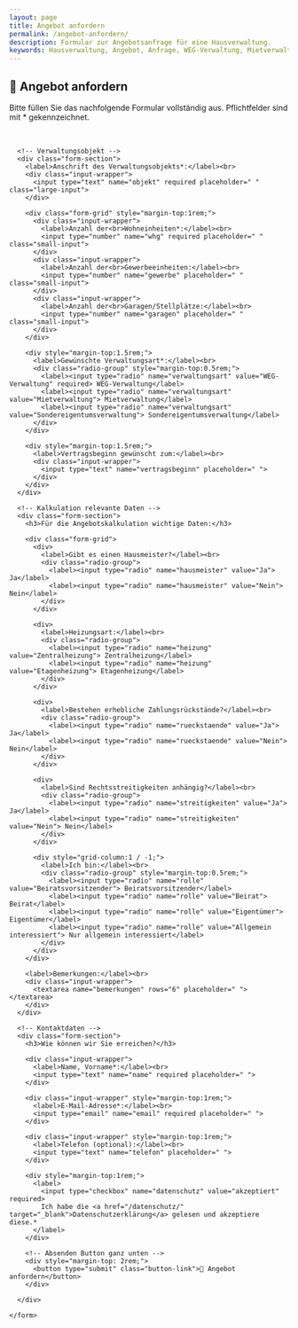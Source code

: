 ```yaml
---
layout: page
title: Angebot anfordern
permalink: /angebot-anfordern/
description: Formular zur Angebotsanfrage für eine Hausverwaltung.
keywords: Hausverwaltung, Angebot, Anfrage, WEG-Verwaltung, Mietverwaltung, Sondereigentum, Verwaltung Hannover
---
```


<style>
  .form-container {
    display: flex;
    justify-content: center;
  }

  .form-wrapper {
    width: 100%;
    max-width: 800px;
  }

  .form-section {
    background: #f9f9f9;
    padding: 2rem;
    margin-bottom: 2rem;
    border-radius: 8px;
    animation: fadeIn 0.8s ease-in;
  }

  .form-grid {
    display: grid;
    grid-template-columns: repeat(3, 1fr);
    gap: 1rem;
  }

  .radio-group {
    display: flex;
    flex-wrap: wrap;
    gap: 1rem;
  }

  label {
    font-weight: 600;
  }

  .input-wrapper {
    position: relative;
  }

  .input-wrapper input:valid:not(:placeholder-shown),
  .input-wrapper textarea:valid:not(:placeholder-shown) {
    border-color: #28a745;
    background-color: #f0fff5;
  }

  .input-wrapper input:valid:not(:placeholder-shown)::after,
  .input-wrapper textarea:valid:not(:placeholder-shown)::after {
    content: '\2713';
    color: #28a745;
    font-weight: bold;
    position: absolute;
    right: 10px;
    top: 50%;
    transform: translateY(-50%);
  }

  input[type="text"],
  input[type="number"],
  input[type="email"],
  textarea {
    background: #fff;
    border: 1px solid #ccc;
    border-radius: 5px;
    padding: 0.5rem;
    box-shadow: 0 1px 3px rgba(0,0,0,0.1);
    transition: border-color 0.3s, box-shadow 0.3s, background-color 0.3s;
    width: 100%;
  }

  .large-input {
    height: 3rem;
  }

  .small-input {
    width: 50%;
  }

  input[type="text"]:focus,
  input[type="number"]:focus,
  input[type="email"]:focus,
  textarea:focus {
    border-color: #0066cc;
    background-color: #f0f8ff;
    box-shadow: 0 0 8px rgba(0,102,204,0.4);
    outline: none;
  }

  .success-message {
    display: none;
    text-align: center;
    background: #e0ffe0;
    padding: 1rem;
    border: 1px solid #00aa00;
    border-radius: 8px;
    margin-top: 2rem;
    font-size: 1.2rem;
    color: #006600;
  }

  .button-link {
    font-size: 1.3rem;
    padding: 1rem 2rem;
    width: 100%;
    margin-top: 2rem;
  }

  @keyframes fadeIn {
    from { opacity: 0; transform: translateY(20px); }
    to { opacity: 1; transform: translateY(0); }
  }
</style>

## 📝 Angebot anfordern

Bitte füllen Sie das nachfolgende Formular vollständig aus. Pflichtfelder sind mit * gekennzeichnet.

<div id="success" class="success-message">
  🎉 Vielen Dank für Ihre Anfrage! Wir melden uns schnellstmöglich bei Ihnen.
</div>

<div class="form-container">
  <div class="form-wrapper">
    <form id="anfrageForm" action="angebot-senden.php" method="POST" style="margin-top:2rem;" novalidate>

      <!-- Verwaltungsobjekt -->
      <div class="form-section">
        <label>Anschrift des Verwaltungsobjekts*:</label><br>
        <div class="input-wrapper">
          <input type="text" name="objekt" required placeholder=" " class="large-input">
        </div>

        <div class="form-grid" style="margin-top:1rem;">
          <div class="input-wrapper">
            <label>Anzahl der<br>Wohneinheiten*:</label><br>
            <input type="number" name="whg" required placeholder=" " class="small-input">
          </div>
          <div class="input-wrapper">
            <label>Anzahl der<br>Gewerbeeinheiten:</label><br>
            <input type="number" name="gewerbe" placeholder=" " class="small-input">
          </div>
          <div class="input-wrapper">
            <label>Anzahl der<br>Garagen/Stellplätze:</label><br>
            <input type="number" name="garagen" placeholder=" " class="small-input">
          </div>
        </div>

        <div style="margin-top:1.5rem;">
          <label>Gewünschte Verwaltungsart*:</label><br>
          <div class="radio-group" style="margin-top:0.5rem;">
            <label><input type="radio" name="verwaltungsart" value="WEG-Verwaltung" required> WEG-Verwaltung</label>
            <label><input type="radio" name="verwaltungsart" value="Mietverwaltung"> Mietverwaltung</label>
            <label><input type="radio" name="verwaltungsart" value="Sondereigentumsverwaltung"> Sondereigentumsverwaltung</label>
          </div>
        </div>

        <div style="margin-top:1.5rem;">
          <label>Vertragsbeginn gewünscht zum:</label><br>
          <div class="input-wrapper">
            <input type="text" name="vertragsbeginn" placeholder=" ">
          </div>
        </div>
      </div>

      <!-- Kalkulation relevante Daten -->
      <div class="form-section">
        <h3>Für die Angebotskalkulation wichtige Daten:</h3>

        <div class="form-grid">
          <div>
            <label>Gibt es einen Hausmeister?</label><br>
            <div class="radio-group">
              <label><input type="radio" name="hausmeister" value="Ja"> Ja</label>
              <label><input type="radio" name="hausmeister" value="Nein"> Nein</label>
            </div>
          </div>

          <div>
            <label>Heizungsart:</label><br>
            <div class="radio-group">
              <label><input type="radio" name="heizung" value="Zentralheizung"> Zentralheizung</label>
              <label><input type="radio" name="heizung" value="Etagenheizung"> Etagenheizung</label>
            </div>
          </div>

          <div>
            <label>Bestehen erhebliche Zahlungsrückstände?</label><br>
            <div class="radio-group">
              <label><input type="radio" name="rueckstaende" value="Ja"> Ja</label>
              <label><input type="radio" name="rueckstaende" value="Nein"> Nein</label>
            </div>
          </div>

          <div>
            <label>Sind Rechtsstreitigkeiten anhängig?</label><br>
            <div class="radio-group">
              <label><input type="radio" name="streitigkeiten" value="Ja"> Ja</label>
              <label><input type="radio" name="streitigkeiten" value="Nein"> Nein</label>
            </div>
          </div>

          <div style="grid-column:1 / -1;">
            <label>Ich bin:</label><br>
            <div class="radio-group" style="margin-top:0.5rem;">
              <label><input type="radio" name="rolle" value="Beiratsvorsitzender"> Beiratsvorsitzender</label>
              <label><input type="radio" name="rolle" value="Beirat"> Beirat</label>
              <label><input type="radio" name="rolle" value="Eigentümer"> Eigentümer</label>
              <label><input type="radio" name="rolle" value="Allgemein interessiert"> Nur allgemein interessiert</label>
            </div>
          </div>
        </div>

        <label>Bemerkungen:</label><br>
        <div class="input-wrapper">
          <textarea name="bemerkungen" rows="6" placeholder=" "></textarea>
        </div>
      </div>

      <!-- Kontaktdaten -->
      <div class="form-section">
        <h3>Wie können wir Sie erreichen?</h3>

        <div class="input-wrapper">
          <label>Name, Vorname*:</label><br>
          <input type="text" name="name" required placeholder=" ">
        </div>

        <div class="input-wrapper" style="margin-top:1rem;">
          <label>E-Mail-Adresse*:</label><br>
          <input type="email" name="email" required placeholder=" ">
        </div>

        <div class="input-wrapper" style="margin-top:1rem;">
          <label>Telefon (optional):</label><br>
          <input type="text" name="telefon" placeholder=" ">
        </div>

        <div style="margin-top:1rem;">
          <label>
            <input type="checkbox" name="datenschutz" value="akzeptiert" required>
            Ich habe die <a href="/datenschutz/" target="_blank">Datenschutzerklärung</a> gelesen und akzeptiere diese.*
          </label>
        </div>

        <!-- Absenden Button ganz unten -->
        <div style="margin-top: 2rem;">
          <button type="submit" class="button-link">📄 Angebot anfordern</button>
        </div>

      </div>

    </form>
  </div>
</div>

<script>
  document.getElementById('anfrageForm').addEventListener('submit', function(event) {
    event.preventDefault();
    if (this.checkValidity()) {
      this.style.display = 'none';
      document.getElementById('success').style.display = 'block';
    } else {
      this.reportValidity();
    }
  });
</script>
